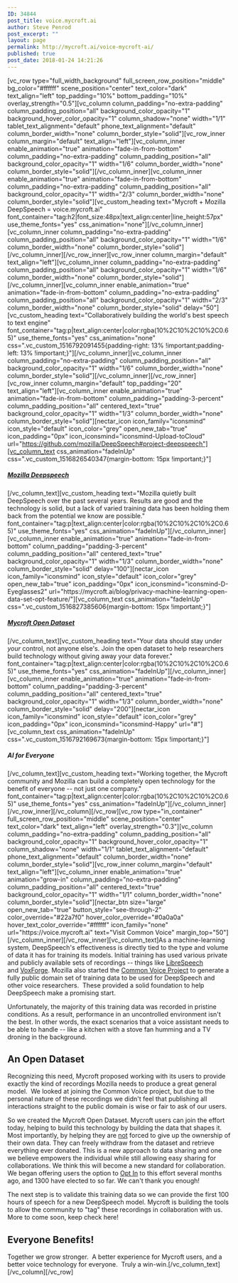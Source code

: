 ```yaml
---
ID: 34844
post_title: voice.mycroft.ai
author: Steve Penrod
post_excerpt: ""
layout: page
permalink: http://mycroft.ai/voice-mycroft-ai/
published: true
post_date: 2018-01-24 14:21:26
---
```

[vc_row type="full_width_background" full_screen_row_position="middle" bg_color="#ffffff" scene_position="center" text_color="dark" text_align="left" top_padding="10%" bottom_padding="10%" overlay_strength="0.5"][vc_column column_padding="no-extra-padding" column_padding_position="all" background_color_opacity="1" background_hover_color_opacity="1" column_shadow="none" width="1/1" tablet_text_alignment="default" phone_text_alignment="default" column_border_width="none" column_border_style="solid"][vc_row_inner column_margin="default" text_align="left"][vc_column_inner enable_animation="true" animation="fade-in-from-bottom" column_padding="no-extra-padding" column_padding_position="all" background_color_opacity="1" width="1/6" column_border_width="none" column_border_style="solid"][/vc_column_inner][vc_column_inner enable_animation="true" animation="fade-in-from-bottom" column_padding="no-extra-padding" column_padding_position="all" background_color_opacity="1" width="2/3" column_border_width="none" column_border_style="solid"][vc_custom_heading text="Mycroft + Mozilla DeepSpeech = voice.mycroft.ai" font_container="tag:h2|font_size:48px|text_align:center|line_height:57px" use_theme_fonts="yes" css_animation="none"][/vc_column_inner][vc_column_inner column_padding="no-extra-padding" column_padding_position="all" background_color_opacity="1" width="1/6" column_border_width="none" column_border_style="solid"][/vc_column_inner][/vc_row_inner][vc_row_inner column_margin="default" text_align="left"][vc_column_inner column_padding="no-extra-padding" column_padding_position="all" background_color_opacity="1" width="1/6" column_border_width="none" column_border_style="solid"][/vc_column_inner][vc_column_inner enable_animation="true" animation="fade-in-from-bottom" column_padding="no-extra-padding" column_padding_position="all" background_color_opacity="1" width="2/3" column_border_width="none" column_border_style="solid" delay="50"][vc_custom_heading text="Collaboratively building the world's best speech to text engine" font_container="tag:p|text_align:center|color:rgba(10%2C10%2C10%2C0.65)" use_theme_fonts="yes" css_animation="none" css=".vc_custom_1516792091455{padding-right: 13% !important;padding-left: 13% !important;}"][/vc_column_inner][vc_column_inner column_padding="no-extra-padding" column_padding_position="all" background_color_opacity="1" width="1/6" column_border_width="none" column_border_style="solid"][/vc_column_inner][/vc_row_inner][vc_row_inner column_margin="default" top_padding="20" text_align="left"][vc_column_inner enable_animation="true" animation="fade-in-from-bottom" column_padding="padding-3-percent" column_padding_position="all" centered_text="true" background_color_opacity="1" width="1/3" column_border_width="none" column_border_style="solid"][nectar_icon icon_family="iconsmind" icon_style="default" icon_color="grey" open_new_tab="true" icon_padding="0px" icon_iconsmind="iconsmind-Upload-toCloud" url="https://github.com/mozilla/DeepSpeech#project-deepspeech"][vc_column_text css_animation="fadeInUp" css=".vc_custom_1516826540347{margin-bottom: 15px !important;}"]
<h5><a href="https://github.com/mozilla/DeepSpeech#project-deepspeech" target="_blank" rel="noopener">Mozilla Deepspeech</a></h5>
[/vc_column_text][vc_custom_heading text="Mozilla quietly built DeepSpeech over the past several years. Results are good and the technology is solid, but a lack of varied training data has been holding them back from the potential we know are possible." font_container="tag:p|text_align:center|color:rgba(10%2C10%2C10%2C0.65)" use_theme_fonts="yes" css_animation="fadeInUp"][/vc_column_inner][vc_column_inner enable_animation="true" animation="fade-in-from-bottom" column_padding="padding-3-percent" column_padding_position="all" centered_text="true" background_color_opacity="1" width="1/3" column_border_width="none" column_border_style="solid" delay="100"][nectar_icon icon_family="iconsmind" icon_style="default" icon_color="grey" open_new_tab="true" icon_padding="0px" icon_iconsmind="iconsmind-D-Eyeglasses2" url="https://mycroft.ai/blog/privacy-machine-learning-open-data-set-opt-feature/"][vc_column_text css_animation="fadeInUp" css=".vc_custom_1516827385606{margin-bottom: 15px !important;}"]
<h5><a href="https://mycroft.ai/blog/privacy-machine-learning-open-data-set-opt-feature/" target="_blank" rel="noopener">Mycroft Open Dataset</a></h5>
[/vc_column_text][vc_custom_heading text="Your data should stay under <i>your</i> control, not anyone else's. Join the open dataset to help researchers build technology without giving away your data forever." font_container="tag:p|text_align:center|color:rgba(10%2C10%2C10%2C0.65)" use_theme_fonts="yes" css_animation="fadeInUp"][/vc_column_inner][vc_column_inner enable_animation="true" animation="fade-in-from-bottom" column_padding="padding-3-percent" column_padding_position="all" centered_text="true" background_color_opacity="1" width="1/3" column_border_width="none" column_border_style="solid" delay="200"][nectar_icon icon_family="iconsmind" icon_style="default" icon_color="grey" icon_padding="0px" icon_iconsmind="iconsmind-Happy" url="#"][vc_column_text css_animation="fadeInUp" css=".vc_custom_1516792169673{margin-bottom: 15px !important;}"]
<h5>AI for Everyone</h5>
[/vc_column_text][vc_custom_heading text="Working together, the Mycroft community and Mozilla can build a completely open technology for the benefit of everyone -- not just one company." font_container="tag:p|text_align:center|color:rgba(10%2C10%2C10%2C0.65)" use_theme_fonts="yes" css_animation="fadeInUp"][/vc_column_inner][/vc_row_inner][/vc_column][/vc_row][vc_row type="in_container" full_screen_row_position="middle" scene_position="center" text_color="dark" text_align="left" overlay_strength="0.3"][vc_column column_padding="no-extra-padding" column_padding_position="all" background_color_opacity="1" background_hover_color_opacity="1" column_shadow="none" width="1/1" tablet_text_alignment="default" phone_text_alignment="default" column_border_width="none" column_border_style="solid"][vc_row_inner column_margin="default" text_align="left"][vc_column_inner enable_animation="true" animation="grow-in" column_padding="no-extra-padding" column_padding_position="all" centered_text="true" background_color_opacity="1" width="1/1" column_border_width="none" column_border_style="solid"][nectar_btn size="large" open_new_tab="true" button_style="see-through-2" color_override="#22a7f0" hover_color_override="#0a0a0a" hover_text_color_override="#ffffff" icon_family="none" url="https://voice.mycroft.ai" text="Visit Common Voice" margin_top="50"][/vc_column_inner][/vc_row_inner][vc_column_text]As a machine-learning system, DeepSpeech's effectiveness is directly tied to the type and volume of data it has for training its models. Initial training has used various private and publicly available sets of recordings -- things like <a href="http://www.openslr.org/12" target="_blank" rel="noopener">LibreSpeech</a> and <a href="http://www.voxforge.org/" target="_blank" rel="noopener">VoxForge</a>. Mozilla also started the <a href="https://voice.mozilla.org" target="_blank" rel="noopener">Common Voice Project</a> to generate a fully public domain set of training data to be used for DeepSpeech and other voice researchers.  These provided a solid foundation to help DeepSpeech make a promising start.

Unfortunately, the majority of this training data was recorded in pristine conditions. As a result, performance in an uncontrolled environment isn't the best. In other words, the exact scenarios that a voice assistant needs to be able to handle -- like a kitchen with a stove fan humming and a TV droning in the background.
<h2>An Open Dataset</h2>
Recognizing this need, Mycroft proposed working with its users to provide exactly the kind of recordings Mozilla needs to produce a great general model.  We looked at joining the Common Voice project, but due to the personal nature of these recordings we didn't feel that publishing all interactions straight to the public domain is wise or fair to ask of our users.

So we created the Mycroft Open Dataset. Mycroft users can join the effort today, helping to build this technology by building the data that shapes it. Most importantly, by helping they are <span style="text-decoration: underline;">not</span> forced to give up the ownership of their own data. They can freely withdraw from the dataset and retrieve everything ever donated. This is a new approach to data sharing and one we believe empowers the individual while still allowing easy sharing for collaborations. We think this will become a new standard for collaboration. We began offering users the option to <a href="https://home.mycroft.ai/#/setting/basic" target="_blank" rel="noopener">Opt In</a> to this effort several months ago, and 1300 have elected to so far. We can't thank you enough!

The next step is to validate this training data so we can provide the first 100 hours of speech for a new DeepSpeech model. Mycroft is building the tools to allow the community to "tag" these recordings in collaboration with us.  More to come soon, keep check here!
<h2>Everyone Benefits!</h2>
Together we grow stronger.  A better experience for Mycroft users, and a better voice technology for everyone.  Truly a win-win.[/vc_column_text][/vc_column][/vc_row]